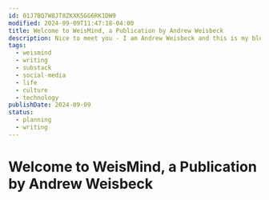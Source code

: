 ```yaml
---
id: 01J7BQ7W8JT8ZKXK5GG6RK1DW9
modified: 2024-09-09T11:47:18-04:00
title: Welcome to WeisMind, a Publication by Andrew Weisbeck
description: Nice to meet you - I am Andrew Weisbeck and this is my blog/newsletter/news-bulletin/life-story in a box.
tags:
  - weismind
  - writing
  - substack
  - social-media
  - life
  - culture
  - technology
publishDate: 2024-09-09
status:
  - planning
  - writing
---
```

# Welcome to WeisMind, a Publication by Andrew Weisbeck

